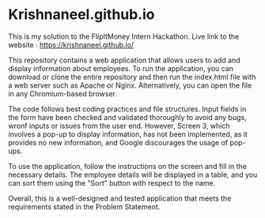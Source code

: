 # Krishnaneel.github.io
This is my solution to the FlipItMoney Intern Hackathon.
Live link to the website : https://krishnaneel.github.io/


This repository contains a web application that allows users to add and display information about employees. To run the application, you can download or clone the entire repository and then run the index.html file with a web server such as Apache or Nginx. Alternatively, you can open the file in any Chromium-based browser.

The code follows best coding practices and file structures. Input fields in the form have been checked and validated thoroughly to avoid any bugs, wronf inputs or issues from the user end. However, Screen 3, which involves a pop-up to display information, has not been implemented, as it provides no new information, and Google discourages the usage of pop-ups.

To use the application, follow the instructions on the screen and fill in the necessary details. The employee details will be displayed in a table, and you can sort them using the "Sort" button with respect to the name.

Overall, this is a well-designed and tested application that meets the requirements stated in the Problem Statement.
